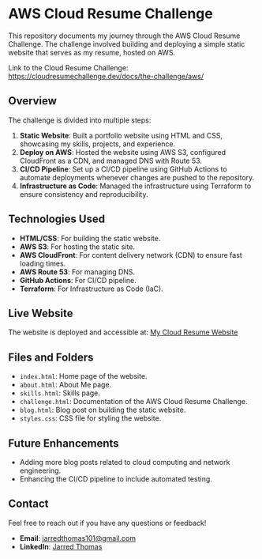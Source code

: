 # AWS Cloud Resume Challenge

This repository documents my journey through the AWS Cloud Resume Challenge. The challenge involved building and deploying a simple static website that serves as my resume, hosted on AWS.

Link to the Cloud Resume Challenge: https://cloudresumechallenge.dev/docs/the-challenge/aws/

## Overview

The challenge is divided into multiple steps:

1. **Static Website**: Built a portfolio website using HTML and CSS, showcasing my skills, projects, and experience.
2. **Deploy on AWS**: Hosted the website using AWS S3, configured CloudFront as a CDN, and managed DNS with Route 53.
3. **CI/CD Pipeline**: Set up a CI/CD pipeline using GitHub Actions to automate deployments whenever changes are pushed to the repository.
4. **Infrastructure as Code**: Managed the infrastructure using Terraform to ensure consistency and reproducibility.

## Technologies Used

- **HTML/CSS**: For building the static website.
- **AWS S3**: For hosting the static site.
- **AWS CloudFront**: For content delivery network (CDN) to ensure fast loading times.
- **AWS Route 53**: For managing DNS.
- **GitHub Actions**: For CI/CD pipeline.
- **Terraform**: For Infrastructure as Code (IaC).

## Live Website

The website is deployed and accessible at: [My Cloud Resume Website](http://my-cloud-resume-bucket123.s3-website-us-east-1.amazonaws.com)

## Files and Folders

- `index.html`: Home page of the website.
- `about.html`: About Me page.
- `skills.html`: Skills page.
- `challenge.html`: Documentation of the AWS Cloud Resume Challenge.
- `blog.html`: Blog post on building the static website.
- `styles.css`: CSS file for styling the website.

## Future Enhancements

- Adding more blog posts related to cloud computing and network engineering.
- Enhancing the CI/CD pipeline to include automated testing.

## Contact

Feel free to reach out if you have any questions or feedback!

- **Email**: jarredthomas101@gmail.com
- **LinkedIn**: [Jarred Thomas](https://www.linkedin.com/in/jarred-thomas)
